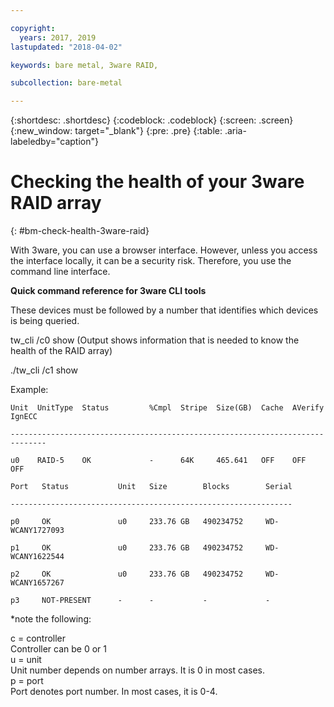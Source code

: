 ```yaml
---

copyright:
  years: 2017, 2019
lastupdated: "2018-04-02"

keywords: bare metal, 3ware RAID, 

subcollection: bare-metal

---
```


{:shortdesc: .shortdesc}
{:codeblock: .codeblock}
{:screen: .screen}
{:new_window: target="_blank"}
{:pre: .pre}
{:table: .aria-labeledby="caption"}

# Checking the health of your 3ware RAID array
{: #bm-check-health-3ware-raid}

With 3ware, you can use a browser interface. However, unless you access the interface locally, it can be a security risk. Therefore, you use the command line interface.

<!--You can download the 3ware CLI utilities the software Library, located in the bottom of Customer Portal.  Please check http://downloads.service.softlayer.com for the latest version (VPN access required to access the downloads page). -->

**Quick command reference for 3ware CLI tools**

These devices must be followed by a number that identifies which devices is being queried.

tw_cli /c0 show (Output shows information that is needed to know the health of the RAID array)

./tw_cli /c1 show

Example:

    Unit  UnitType  Status         %Cmpl  Stripe  Size(GB)  Cache  AVerify  IgnECC

    ------------------------------------------------------------------------------

    u0    RAID-5    OK             -      64K     465.641   OFF    OFF      OFF    

    Port   Status           Unit   Size        Blocks        Serial

    ---------------------------------------------------------------

    p0     OK               u0     233.76 GB   490234752     WD-WCANY1727093

    p1     OK               u0     233.76 GB   490234752     WD-WCANY1622544

    p2     OK               u0     233.76 GB   490234752     WD-WCANY1657267

    p3     NOT-PRESENT      -      -           -             -

*note the following:

c = controller<br/>
Controller can be 0 or 1<br/>
u = unit<br/>
Unit number depends on number arrays. It is 0 in most cases.<br/>
p = port<br/>
Port denotes port number. In most cases, it is 0-4.
